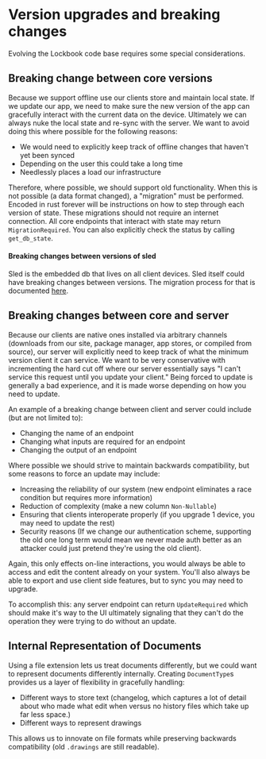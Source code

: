 # Version upgrades and breaking changes

Evolving the Lockbook code base requires some special considerations. 

## Breaking change between core versions

Because we support offline use our clients store and maintain local state. If we update our app, we need to make sure the new version of the app can gracefully interact with the current data on the device. Ultimately we can always nuke the local state and re-sync with the server. We want to avoid doing this where possible for the following reasons:

+ We would need to explicitly keep track of offline changes that haven't yet been synced
+ Depending on the user this could take a long time
+ Needlessly places a load our infrastructure

Therefore, where possible, we should support old functionality. When this is not possible (a data format changed), a "migration" must be performed. Encoded in rust forever will be instructions on how to step through each version of state. These migrations should not require an internet connection. All core endpoints that interact with state may return `MigrationRequired`. You can also explicitly check the status by calling `get_db_state`.

#### Breaking changes between versions of sled

Sled is the embedded db that lives on all client devices. Sled itself could have breaking changes between versions. The migration process for that is documented [here](https://docs.rs/sled/0.34.4/sled/struct.Db.html#method.export).

## Breaking changes between core and server

Because our clients are native ones installed via arbitrary channels (downloads from our site, package manager, app stores, or compiled from source), our server will explicitly need to keep track of what the minimum version client it can service. We want to be very conservative with incrementing the hard cut off where our server essentially says "I can't service this request until you update your client." Being forced to update is generally a bad experience, and it is made worse depending on how you need to update.

An example of a breaking change between client and server could include (but are not limited to):
+ Changing the name of an endpoint
+ Changing what inputs are required for an endpoint
+ Changing the output of an endpoint

Where possible we should strive to maintain backwards compatibility, but some reasons to force an update may include:
+ Increasing the reliability of our system (new endpoint eliminates a race condition but requires more information)
+ Reduction of complexity (make a new column `Non-Nullable`)
+ Ensuring that clients interoperate properly (if you upgrade 1 device, you may need to update the rest)
+ Security reasons (If we change our authentication scheme, supporting the old one long term would mean we never made auth better as an attacker could just pretend they're using the old client).

Again, this only effects on-line interactions, you would always be able to access and edit the content already on your system. You'll also always be able to export and use client side features, but to sync you may need to upgrade. 

To accomplish this: any server endpoint can return `UpdateRequired` which should make it's way to the UI ultimately signaling that they can't do the operation they were trying to do without an update.

## Internal Representation of Documents

Using a file extension lets us treat documents differently, but we could want to represent documents differently internally. Creating `DocumentType`s provides us a layer of flexibility in gracefully handling:
+ Different ways to store text (changelog, which captures a lot of detail about who made what edit when versus no history files which take up far less space.)
+ Different ways to represent drawings

This allows us to innovate on file formats while preserving backwards compatibility (old `.drawings` are still readable).
